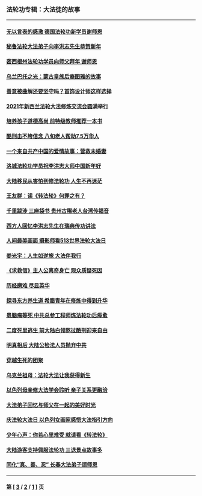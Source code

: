 ### 法轮功专辑：大法徒的故事
---
#### [无以言表的感激 德国法轮功新学员谢师恩](../../pages/nf1147481/n13543790.md?02060430) 
#### [秘鲁法轮大法弟子向李洪志先生恭贺新年](../../pages/nf1147481/n13540182.md?02060430) 
#### [密西根州法轮功学员向师父拜年 谢师恩](../../pages/nf1147481/n13538183.md?02060430) 
#### [乌兰巴托之光：蒙古皇族后裔图雅的故事](../../pages/nf1147481/n13155759.md?02060430) 
#### [善意被曲解还要坚守吗？首饰设计师这样选择](../../pages/nf1147481/n13077575.md?02060430) 
#### [2021年新西兰法轮大法修炼交流会圆满举行](../../pages/nf1147481/n13033149.md?02060430) 
#### [培养孩子道德高尚 前特级教师推荐一本书](../../pages/nf1147481/n12938640.md?02060430) 
#### [酷刑击不垮信念 八旬老人帮助7.5万华人](../../pages/nf1147481/n12880712.md?02060430) 
#### [一个来自共产中国的爱情故事：营救未婚妻](../../pages/nf1147481/n12778386.md?02060430) 
#### [洛城法轮功学员祝李洪志大师中国新年好](../../pages/nf1147481/n12724685.md?02060430) 
#### [大陆移民从害怕到修法轮功 人生不再迷茫](../../pages/nf1147481/n12414325.md?02060430) 
#### [王友群：读《转法轮》何罪之有？](../../pages/nf1147481/n12408647.md?02060430) 
#### [千里跋涉 三麻袋书 贵州古稀老人台湾传福音](../../pages/nf1147481/n12198750.md?02060430) 
#### [西方人回忆李洪志先生在瑞典传功讲法](../../pages/nf1147481/n12099607.md?02060430) 
#### [人间最美画面 摄影师看513世界法轮大法日](../../pages/nf1147481/n12094118.md?02060430) 
#### [姜光宇：人生如逆旅 大法伴我行](../../pages/nf1147481/n12088664.md?02060430) 
#### [《求救信》主人公离奇身亡 观众质疑死因](../../pages/nf1147481/n11845215.md?02060430) 
#### [历经磨难 尽显英华](../../pages/nf1147481/n11723297.md?02060430) 
#### [探寻东方养生道 希腊青年在修炼中得到升华](../../pages/nf1147481/n11494502.md?02060430) 
#### [患脑瘤等死 中共总参工程师炼法轮功后痊愈](../../pages/nf1147481/n11466682.md?02060430) 
#### [二度死里逃生 前大陆白领熬过酷刑迎来自由](../../pages/nf1147481/n11368594.md?02060430) 
#### [明真相后 大陆公检法人员抛弃中共](../../pages/nf1147481/n11358618.md?02060430) 
#### [穿越生死的团聚](../../pages/nf1147481/n11258922.md?02060430) 
#### [乌克兰祖母：法轮大法让我获得新生](../../pages/nf1147481/n11269457.md?02060430) 
#### [以色列母亲修大法学会聆听 亲子关系更融洽](../../pages/nf1147481/n11268195.md?02060430) 
#### [大法弟子回忆与师父在一起的美好时光](../../pages/nf1147481/n11267759.md?02060430) 
#### [庆法轮大法日 以色列女画家感悟大法指引方向](../../pages/nf1147481/n11267735.md?02060430) 
#### [少年心声：你若心里难受 就请看《转法轮》](../../pages/nf1147481/n11267496.md?02060430) 
#### [大陆游客支持佩服法轮功 三退景点故事多](../../pages/nf1147481/n11267378.md?02060430) 
#### [同化“真、善、忍” 长春大法弟子颂师恩](../../pages/nf1147481/n11266497.md?02060430) 

---
#### 第 [ [3](./3.md?02060430) / [2](./2.md?02060430) / [1](./1.md?02060430) ] 页
